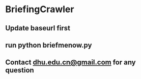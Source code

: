 # BriefingCrawler


## Update baseurl first
## run python briefmenow.py

## Contact dhu.edu.cn@gmail.com for any question